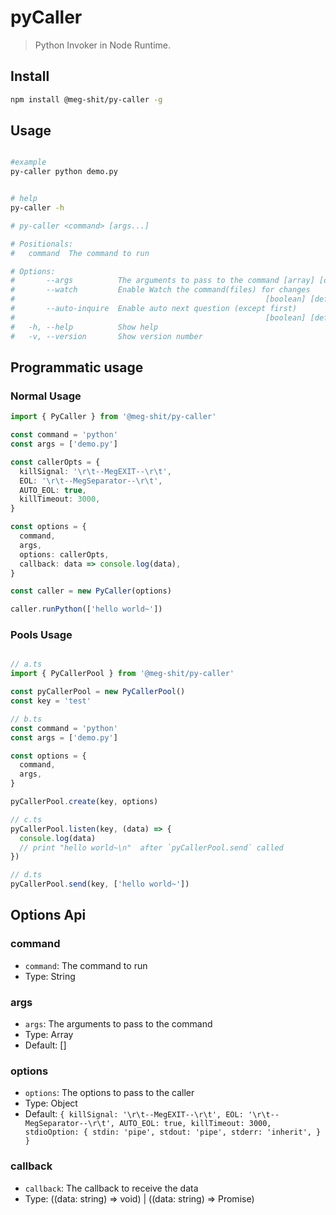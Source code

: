 # pyCaller

> Python Invoker in Node Runtime.

## Install

```bash
npm install @meg-shit/py-caller -g
```

## Usage

```bash

#example
py-caller python demo.py


# help
py-caller -h

# py-caller <command> [args...]

# Positionals:
#   command  The command to run                                           [string]

# Options:
#       --args          The arguments to pass to the command [array] [default: []]
#       --watch         Enable Watch the command(files) for changes
#                                                        [boolean] [default: true]
#       --auto-inquire  Enable auto next question (except first)
#                                                        [boolean] [default: true]
#   -h, --help          Show help                                        [boolean]
#   -v, --version       Show version number                              [boolean]
```

## Programmatic usage

### Normal Usage

```ts
import { PyCaller } from '@meg-shit/py-caller'

const command = 'python'
const args = ['demo.py']

const callerOpts = {
  killSignal: '\r\t--MegEXIT--\r\t',
  EOL: '\r\t--MegSeparator--\r\t',
  AUTO_EOL: true,
  killTimeout: 3000,
}

const options = {
  command,
  args,
  options: callerOpts,
  callback: data => console.log(data),
}

const caller = new PyCaller(options)

caller.runPython(['hello world~'])
```

### Pools Usage

```ts

// a.ts
import { PyCallerPool } from '@meg-shit/py-caller'

const pyCallerPool = new PyCallerPool()
const key = 'test'

// b.ts
const command = 'python'
const args = ['demo.py']

const options = {
  command,
  args,
}

pyCallerPool.create(key, options)

// c.ts
pyCallerPool.listen(key, (data) => {
  console.log(data)
  // print "hello world~\n"  after `pyCallerPool.send` called
})

// d.ts
pyCallerPool.send(key, ['hello world~'])
```

## Options Api

### command

  * `command`: The command to run
  * Type: String

### args

  * `args`: The arguments to pass to the command
  * Type: Array
  * Default: []

### options

  * `options`: The options to pass to the caller
  * Type: Object
  * Default: `{
      killSignal: '\r\t--MegEXIT--\r\t',
      EOL: '\r\t--MegSeparator--\r\t',
      AUTO_EOL: true,
      killTimeout: 3000,
      stdioOption: {
        stdin: 'pipe',
        stdout: 'pipe',
        stderr: 'inherit',
      }
    }`

### callback

  * `callback`: The callback to receive the data
  * Type: ((data: string) => void) | ((data: string) => Promise<void>)

